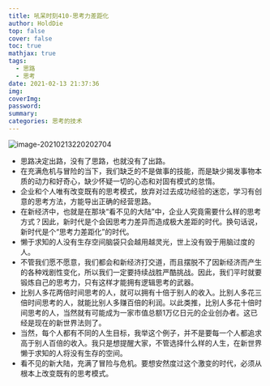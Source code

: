 ```yaml
---
title: 吼呆时刻410-思考力差距化
author: HoldDie
top: false
cover: false
toc: true
mathjax: true
tags:
  - 思路
  - 思考
date: 2021-02-13 21:37:36
img:
coverImg:
password:
summary:
categories: 思考的技术
---
```


![image-20210213220202704](https://cdn.jsdelivr.net/gh/HoldDie/img1/20210213220202.png)

- 思路决定出路，没有了思路，也就没有了出路。
- 在充满危机与冒险的当下，我们缺乏的不是做事的技能，而是缺少揭发事物本质的动力和好奇心，缺少怀疑一切的心态和对固有模式的怠惰。
- 企业和个人唯有改变既有的思考模式，放弃对过去成功经验的迷恋，学习有创意的思考方法，方能导出正确的经营思路。
- 在新经济中，也就是在那块“看不见的大陆”中，企业人究竟需要什么样的思考方式？因此，新时代是个会因思考力差异而造成极大差距的时代。换句话说，新时代是个“思考力差距化”的时代。
- 懒于求知的人没有生存空间脑袋只会越用越灵光，世上没有毁于用脑过度的人。
- 不管我们愿不愿意，我们都会和新经济打交道，而且摆脱不了因新经济而产生的各种戏剧性变化，所以我们一定要持续战胜严酷挑战。因此，我们平时就要锻炼自己的思考力，只有这样才能拥有逻辑思考的武器。
- 比别人多花两倍时间思考的人，就可以拥有十倍于别人的收入。比别人多花三倍时间思考的人，就能比别人多赚百倍的利润。以此类推，比别人多花十倍时间思考的人，当然就有可能成为一家市值总额1万亿日元的企业创办者。这已经是现在的新世界法则了。
- 当然，每个人都有不同的人生目标，我举这个例子，并不是要每一个人都追求高于别人百倍的收入。我只是想提醒大家，不管选择什么样的人生，在新世界懒于求知的人将没有生存的空间。
- 看不见的新大陆，充满了冒险与危机。要想安然度过这个激变的时代，必须从根本上改变既有的思考模式。